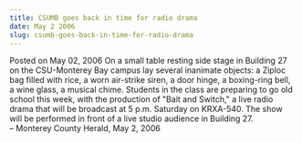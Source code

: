 ```yaml
---
title: CSUMB goes back in time for radio drama
date: May 2 2006
slug: csumb-goes-back-in-time-for-radio-drama
---
```


 



<span class="date">Posted on May 02, 2006    </span>
On a small table resting side stage in Building 27 on the
CSU-Monterey Bay campus lay several inanimate objects: a Ziploc bag
filled with rice, a worn air-strike siren, a door hinge, a
boxing-ring bell, a wine glass, a musical chime. Students in the
class are preparing to go old school this week, with the production
of &quot;Bait and Switch,&quot; a live radio drama that will be broadcast at
5 p.m. Saturday on KRXA-540. The show will be performed in front of
a live studio audience in Building 27.<br>
&#x2013; Monterey County Herald, May 2, 2006<br/></br>




 
